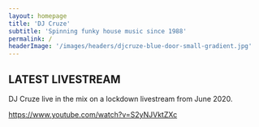 ```yaml
---
layout: homepage
title: 'DJ Cruze'
subtitle: 'Spinning funky house music since 1988'
permalink: /
headerImage: '/images/headers/djcruze-blue-door-small-gradient.jpg'
---
```


## LATEST LIVESTREAM

DJ Cruze live in the mix on a lockdown livestream from June 2020.

https://www.youtube.com/watch?v=S2yNJVktZXc
